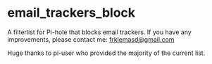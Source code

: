 # email_trackers_block

A filterlist for Pi-hole that blocks email trackers. If you have any improvements, please contact me: frklemasd@gmail.com

Huge thanks to pi-user who provided the majority of the current list.
